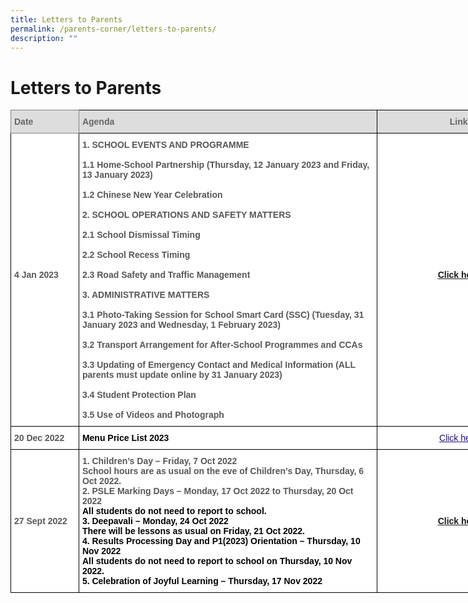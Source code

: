 ```yaml
---
title: Letters to Parents
permalink: /parents-corner/letters-to-parents/
description: ""
---
```

# Letters to Parents


<style type="text/css">
.tg  {border-collapse:collapse;border-spacing:0;}
.tg td{border-color:black;border-style:solid;border-width:1px;font-family:Arial, sans-serif;font-size:14px;
  overflow:hidden;padding:10px 5px;word-break:normal;}
.tg th{border-color:black;border-style:solid;border-width:1px;font-family:Arial, sans-serif;font-size:14px;
  font-weight:normal;overflow:hidden;padding:10px 5px;word-break:normal;}
.tg .tg-a4yv{background-color:#DDD;color:#666;font-weight:bold;text-align:center;vertical-align:top}
.tg .tg-e14l{background-color:#DDD;color:#666;font-weight:bold;text-align:left;vertical-align:top}
.tg .tg-ky7k{background-color:#DDD;border-color:inherit;color:#666;font-weight:bold;text-align:left;vertical-align:top}
.tg .tg-sna6{background-color:#FFF;color:#575756;font-weight:bold;text-align:left;vertical-align:top}
.tg .tg-0pyt{background-color:#FFF;color:#21088A;font-weight:bold;text-align:center;text-decoration:underline;vertical-align:top}
</style>
<table class="tg" style="undefined;table-layout: fixed; width: 848px">
<colgroup>
<col style="width: 109px">
<col style="width: 478px">
<col style="width: 261px">
</colgroup>
<thead>
  <tr>
    <th class="tg-ky7k">Date </th>
    <th class="tg-e14l">Agenda</th>
    <th class="tg-a4yv">Link</th>
  </tr>
</thead>
<tbody>
  <tr>
    <td class="tg-sna6"><br><br><br><br><br><br><br><br><br><br><br><br><br>4 Jan 2023 </td>
    <td class="tg-sna6">1. SCHOOL EVENTS AND PROGRAMME<br><br>1.1 Home-School Partnership (Thursday, 12 January 2023 and Friday, 13 January 2023)<br><br>1.2  Chinese New Year Celebration<br><br>2. SCHOOL OPERATIONS AND SAFETY MATTERS<br><br>2.1 School Dismissal Timing<br><br>2.2  School Recess Timing<br><br>2.3  Road Safety and Traffic Management<br><br>3. ADMINISTRATIVE MATTERS<br><br>3.1 Photo-Taking Session for School Smart Card (SSC) (Tuesday, 31 January 2023 and Wednesday, 1 February 2023)<br><br>3.2 Transport Arrangement for After-School Programmes and CCAs<br><br>3.3  Updating of Emergency Contact and Medical Information (ALL parents must update online by 31 January 2023)<br><br>3.4  Student Protection Plan<br><br>3.5  Use of Videos and Photograph </td>
    <td class="tg-0pyt"><br><br><br><br><br><br><br><br><br><br><br><br><br><a href="/files/Parents%20Corner/Letters%20to%20Parents/2023_001_Letter_to_Parents%20-%20Term%201%20Activities.pdf" target="_blank" rel="noopener noreferrer">Click here</a> <br></td>
  </tr>
  <tr>
    <td class="tg-sna6">20 Dec 2022 <br></td>
    <td class="tg-sna6"><span style="color:#000">Menu Price List 2023 </span> </td>
    <td class="tg-0pyt"><a href="/files/Parents%20Corner/Letters%20to%20Parents/Menu%20Price%20List%202023%20(1).pdf"><span style="font-weight:500;text-decoration:underline;color:#21088A">Click here</span></a>  </td>
  </tr>
  <tr>
    <td class="tg-sna6"><br><br><br><br><br><br>27 Sept 2022 </td>
    <td class="tg-sna6">1. Children’s Day – Friday, 7 Oct 2022<br>School hours are as usual on the eve of Children’s Day, Thursday, 6 Oct 2022.<br>2. PSLE Marking Days – Monday, 17 Oct 2022 to Thursday, 20 Oct 2022<br><span style="color:#000;background-color:initial">All students do not need to report to school.</span><br><span style="color:#000;background-color:initial">3. Deepavali – Monday, 24 Oct 2022</span><br><span style="color:#000;background-color:initial">There will be lessons as usual on Friday, 21 Oct 2022.</span><br><span style="color:#000;background-color:initial">4. Results Processing Day and P1(2023) Orientation – Thursday, 10 Nov 2022</span><br><span style="color:#000;background-color:initial">All students do not need to report to school on Thursday, 10 Nov 2022.</span><br><span style="color:#000;background-color:initial">5. Celebration of Joyful Learning – Thursday, 17 Nov 2022</span></td>
    <td class="tg-0pyt"><br><br><br><br><br><br><a href="/files/Parents%20Corner/Letters%20to%20Parents/2022_088%20Letter%20to%20Parents%20Term%204%20(1).pdf" target="_blank" rel="noopener noreferrer">Click here</a></td>
  </tr>
</tbody>
</table>